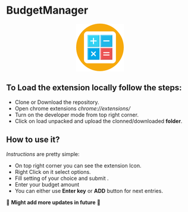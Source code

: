 # BudgetManager

<p align="center">
  <img  alt="my budget" src="./images/icon128.png">
</p>

## To Load the extension locally follow the steps:
- Clone or Download the repository.
- Open chrome extensions _chrome://extensions/_
- Turn on the developer mode from top right corner.
- Click on load unpacked and upload the clonned/downloaded **folder**.

## How to use it? 
_Instructions_ are pretty simple:
- On top right corner you can see the extension Icon.
- Right Click on it select options.
- Fill setting of your choice and submit .
- Enter your budget amount
- You can either use  **Enter key** or **ADD** button for next entries.

:construction: **Might add more updates in future**  :construction:
